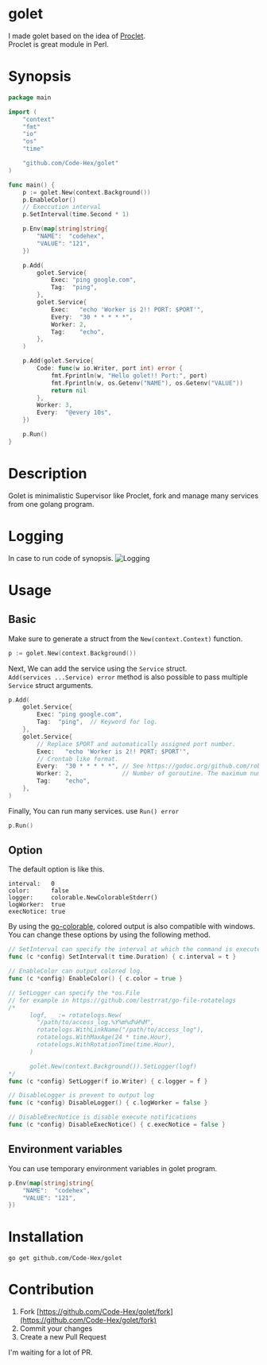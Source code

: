 golet
=====
I made golet based on the idea of [Proclet](https://metacpan.org/pod/Proclet).  
Proclet is great module in Perl.  

# Synopsis
```go
package main

import (
	"context"
	"fmt"
	"io"
	"os"
	"time"

	"github.com/Code-Hex/golet"
)

func main() {
	p := golet.New(context.Background())
	p.EnableColor()
	// Execcution interval
	p.SetInterval(time.Second * 1)

	p.Env(map[string]string{
		"NAME":  "codehex",
		"VALUE": "121",
	})

	p.Add(
		golet.Service{
			Exec: "ping google.com",
			Tag:  "ping",
		},
		golet.Service{
			Exec:   "echo 'Worker is 2!! PORT: $PORT'",
			Every:  "30 * * * * *",
			Worker: 2,
			Tag:    "echo",
		},
	)

	p.Add(golet.Service{
		Code: func(w io.Writer, port int) error {
			fmt.Fprintln(w, "Hello golet!! Port:", port)
			fmt.Fprintln(w, os.Getenv("NAME"), os.Getenv("VALUE"))
			return nil
		},
		Worker: 3,
		Every:  "@every 10s",
	})

	p.Run()
}
```

# Description
Golet is minimalistic Supervisor like Proclet, fork and manage many services from one golang program.

# Logging
In case to run code of synopsis.
![Logging](https://cloud.githubusercontent.com/assets/6500104/22722641/efd64978-edfb-11e6-8f21-3d44e0ea7f52.png)

# Usage
## Basic
Make sure to generate a struct from the `New(context.Context)` function.  
```go
p := golet.New(context.Background())
```
Next, We can add the service using the `Service` struct.  
`Add(services ...Service) error` method is also possible to pass multiple `Service` struct arguments.
```go
p.Add(
	golet.Service{
		Exec: "ping google.com",
		Tag:  "ping",  // Keyword for log.
	},
	golet.Service{
		// Replace $PORT and automatically assigned port number.
		Exec:   "echo 'Worker is 2!! PORT: $PORT'",
		// Crontab like format. 
		Every:  "30 * * * * *", // See https://godoc.org/github.com/robfig/cron#hdr-CRON_Expression_Format
		Worker: 2,              // Number of goroutine. The maximum number of workers is 100.
		Tag:    "echo",
	},
)
```
Finally, You can run many services. use `Run() error`
```go
p.Run()
```

## Option
The default option is like this.
```
interval:   0
color:      false
logger:     colorable.NewColorableStderr()
logWorker:  true
execNotice: true
```
By using the [go-colorable](https://github.com/mattn/go-colorable), colored output is also compatible with windows.  
You can change these options by using the following method.
```go
// SetInterval can specify the interval at which the command is executed.
func (c *config) SetInterval(t time.Duration) { c.interval = t }

// EnableColor can output colored log.
func (c *config) EnableColor() { c.color = true }

// SetLogger can specify the *os.File
// for example in https://github.com/lestrrat/go-file-rotatelogs
/*
      logf, _ := rotatelogs.New(
  	    "/path/to/access_log.%Y%m%d%H%M",
  	    rotatelogs.WithLinkName("/path/to/access_log"),
  	    rotatelogs.WithMaxAge(24 * time.Hour),
  	    rotatelogs.WithRotationTime(time.Hour),
      )

	  golet.New(context.Background()).SetLogger(logf)
*/
func (c *config) SetLogger(f io.Writer) { c.logger = f }

// DisableLogger is prevent to output log
func (c *config) DisableLogger() { c.logWorker = false }

// DisableExecNotice is disable execute notifications
func (c *config) DisableExecNotice() { c.execNotice = false }
```
## Environment variables
You can use temporary environment variables in golet program.
```go
p.Env(map[string]string{
	"NAME":  "codehex",
	"VALUE": "121",
})
```
# Installation

    go get github.com/Code-Hex/golet

# Contribution
1. Fork [https://github.com/Code-Hex/golet/fork](https://github.com/Code-Hex/golet/fork)
2. Commit your changes
3. Create a new Pull Request

I'm waiting for a lot of PR.
